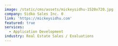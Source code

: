```yaml
---
image: /static/cms/assets/mickeysidhu-1520x720.jpg
company: Sidko Sales Inc. 0
link: 'https://mickeysidhu.com'
featured: true
services:
  - Application Development
industry: Real Estate Sales / Evaluations
---
```

